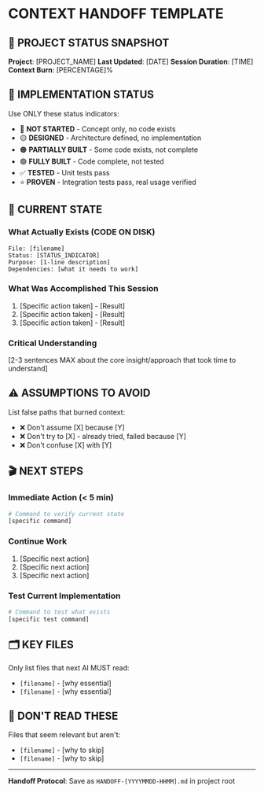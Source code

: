 # CONTEXT HANDOFF TEMPLATE

## 🎯 PROJECT STATUS SNAPSHOT
**Project**: [PROJECT_NAME]
**Last Updated**: [DATE]
**Session Duration**: [TIME]
**Context Burn**: [PERCENTAGE]%

## 🚦 IMPLEMENTATION STATUS
Use ONLY these status indicators:
- 🔴 **NOT STARTED** - Concept only, no code exists
- 🟡 **DESIGNED** - Architecture defined, no implementation
- 🟠 **PARTIALLY BUILT** - Some code exists, not complete
- 🟢 **FULLY BUILT** - Code complete, not tested
- ✅ **TESTED** - Unit tests pass
- ⭐ **PROVEN** - Integration tests pass, real usage verified

## 📍 CURRENT STATE

### What Actually Exists (CODE ON DISK)
```
File: [filename]
Status: [STATUS_INDICATOR]
Purpose: [1-line description]
Dependencies: [what it needs to work]
```

### What Was Accomplished This Session
1. [Specific action taken] - [Result]
2. [Specific action taken] - [Result]
3. [Specific action taken] - [Result]

### Critical Understanding
[2-3 sentences MAX about the core insight/approach that took time to understand]

## ⚠️ ASSUMPTIONS TO AVOID
List false paths that burned context:
- ❌ Don't assume [X] because [Y]
- ❌ Don't try to [X] - already tried, failed because [Y]
- ❌ Don't confuse [X] with [Y]

## 🎬 NEXT STEPS

### Immediate Action (< 5 min)
```bash
# Command to verify current state
[specific command]
```

### Continue Work
1. [Specific next action]
2. [Specific next action]
3. [Specific next action]

### Test Current Implementation
```bash
# Command to test what exists
[specific test command]
```

## 🗂️ KEY FILES
Only list files that next AI MUST read:
- `[filename]` - [why essential]
- `[filename]` - [why essential]

## 🚫 DON'T READ THESE
Files that seem relevant but aren't:
- `[filename]` - [why to skip]
- `[filename]` - [why to skip]

---
**Handoff Protocol**: Save as `HANDOFF-[YYYYMMDD-HHMM].md` in project root